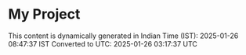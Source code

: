 # My Project

This content is dynamically generated in Indian Time (IST): 2025-01-26 08:47:37 IST
Converted to UTC: 2025-01-26 03:17:37 UTC
